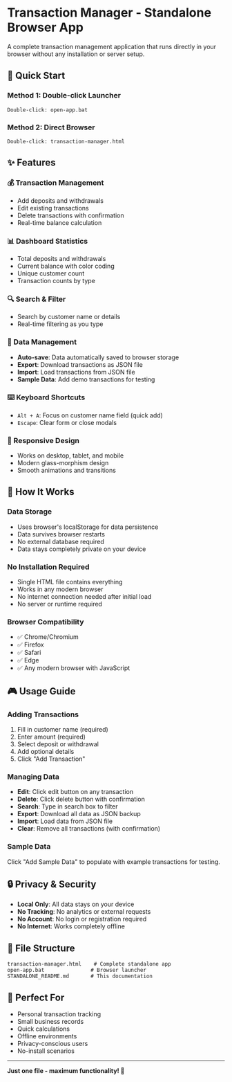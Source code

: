 # Transaction Manager - Standalone Browser App

A complete transaction management application that runs directly in your browser without any installation or server setup.

## 🚀 Quick Start

### Method 1: Double-click Launcher
```
Double-click: open-app.bat
```

### Method 2: Direct Browser
```
Double-click: transaction-manager.html
```

## ✨ Features

### 💰 Transaction Management
- Add deposits and withdrawals
- Edit existing transactions
- Delete transactions with confirmation
- Real-time balance calculation

### 📊 Dashboard Statistics
- Total deposits and withdrawals
- Current balance with color coding
- Unique customer count
- Transaction counts by type

### 🔍 Search & Filter
- Search by customer name or details
- Real-time filtering as you type

### 💾 Data Management
- **Auto-save**: Data automatically saved to browser storage
- **Export**: Download transactions as JSON file
- **Import**: Load transactions from JSON file
- **Sample Data**: Add demo transactions for testing

### ⌨️ Keyboard Shortcuts
- `Alt + A`: Focus on customer name field (quick add)
- `Escape`: Clear form or close modals

### 📱 Responsive Design
- Works on desktop, tablet, and mobile
- Modern glass-morphism design
- Smooth animations and transitions

## 🔧 How It Works

### Data Storage
- Uses browser's localStorage for data persistence
- Data survives browser restarts
- No external database required
- Data stays completely private on your device

### No Installation Required
- Single HTML file contains everything
- Works in any modern browser
- No internet connection needed after initial load
- No server or runtime required

### Browser Compatibility
- ✅ Chrome/Chromium
- ✅ Firefox
- ✅ Safari
- ✅ Edge
- ✅ Any modern browser with JavaScript

## 🎮 Usage Guide

### Adding Transactions
1. Fill in customer name (required)
2. Enter amount (required)
3. Select deposit or withdrawal
4. Add optional details
5. Click "Add Transaction"

### Managing Data
- **Edit**: Click edit button on any transaction
- **Delete**: Click delete button with confirmation
- **Search**: Type in search box to filter
- **Export**: Download all data as JSON backup
- **Import**: Load data from JSON file
- **Clear**: Remove all transactions (with confirmation)

### Sample Data
Click "Add Sample Data" to populate with example transactions for testing.

## 🔒 Privacy & Security

- **Local Only**: All data stays on your device
- **No Tracking**: No analytics or external requests
- **No Account**: No login or registration required
- **No Internet**: Works completely offline

## 📁 File Structure

```
transaction-manager.html    # Complete standalone app
open-app.bat               # Browser launcher
STANDALONE_README.md       # This documentation
```

## 🎯 Perfect For

- Personal transaction tracking
- Small business records
- Quick calculations
- Offline environments
- Privacy-conscious users
- No-install scenarios

---

**Just one file - maximum functionality! 🚀**
